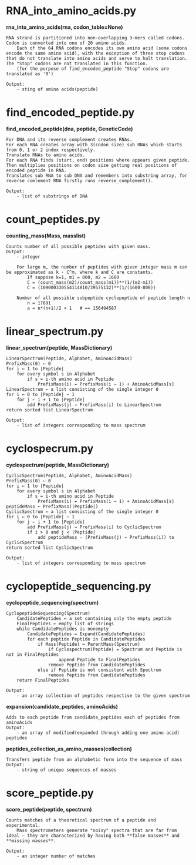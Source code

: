 

# RNA_into_amino_acids.py

**rna_into_amino_acids(rna, codon_table=None)**

    RNA strand is partitioned into non-overlapping 3-mers called codons.
    Codon is converted into one of 20 amino acids.
        Each of the 64 RNA codons encodes its own amino acid (some codons encode the same amino acid), with the exception of three stop codons that do not translate into amino acids and serve to halt translation.
    The "Stop" codons are not translated in this function.
        (for the purpose of find_encoded_peptide "Stop" codons are  translated as '0')
    
    Output:
        - sting of amino acids(peptide)


# find_encoded_peptide.py

**find_encoded_peptide(dna, peptide, GeneticCode)**

    For DNA and its reverse complement creates RNAs.
    For each RNA creates array with 3(codon size) sub RNAs which starts from 0, 1 or 2 index respectively.
    Translate RNAs to amino acids.
    For each RNA finds (start, end) positions where appears given peptide.
    Then multiplies positions on codon size getting real positions of encoded peptide in RNA.
    Translates sub RNA to sub DNA and remembers into substring array, for reverse comlement RNA firstly runs reverse_complement().
    
    Output:
        - list of substrings of DNA 


# count_peptides.py

**counting_mass(Mass, masslist)**

    Counts number of all possible peptides with given mass.               
    Output:
        - integer
        
        For large m, the number of peptides with given integer mass m can be approximated as k · C^m, where k and C are constants.
            If suppose k=1, m1 = 800, m2 = 1600
            C = (count_mass(m2)/count_mass(m1))**(1/(m2-m1))
            C = (109000330554114810/39575132)**(1/(1600-800)) 
               
        Number of all possible subpeptide cyclopeptide of peptide length n
            n = 17691   
            a = n*(n+1)/2 + 1   # == 156494587
    
    
# linear_spectrum.py

**linear_spectrum(peptide, MassDictionary)**

    LinearSpectrum(Peptide, Alphabet, AminoAcidMass)
    PrefixMass(0) ← 0
    for i ← 1 to |Peptide|
        for every symbol s in Alphabet
            if s = i-th amino acid in Peptide
                PrefixMass(i) ← PrefixMass(i − 1) + AminoAcidMass[s]
    LinearSpectrum ← a list consisting of the single integer 0
    for i ← 0 to |Peptide| − 1
        for j ← i + 1 to |Peptide|
            add PrefixMass(j) − PrefixMass(i) to LinearSpectrum
    return sorted list LinearSpectrum
    
    Output:
        - list of integers corresponding to mass spectrum


# cyclospecrum.py

**cyclospectrum(peptide, MassDictionary)**

    CyclicSpectrum(Peptide, Alphabet, AminoAcidMass)
    PrefixMass(0) ← 0
    for i ← 1 to |Peptide|
        for every symbol s in Alphabet
            if s = i-th amino acid in Peptide
                PrefixMass(i) ← PrefixMass(i − 1) + AminoAcidMass﻿[s]
    peptideMass ← PrefixMass(|Peptide|)
    CyclicSpectrum ← a list consisting of the single integer 0
    for i ← 0 to |Peptide| − 1
        for j ← i + 1 to |Peptide|
            add PrefixMass(j) − PrefixMass(i) to CyclicSpectrum
            if i > 0 and j < |Peptide|
                add peptideMass - (PrefixMass(j) − PrefixMass(i)) to CyclicSpectrum
    return sorted list CyclicSpectrum
    
    Output:
        - list of integers corresponding to mass spectrum


# cyclopeptide_sequencing.py

**cyclopeptide_sequencing(spectrum)**

    CyclopeptideSequencing(Spectrum)
        CandidatePeptides ← a set containing only the empty peptide
        FinalPeptides ← empty list of strings
        while CandidatePeptides is nonempty
            CandidatePeptides ← Expand(CandidatePeptides)
            for each peptide Peptide in CandidatePeptides
                if Mass(Peptide) = ParentMass(Spectrum)
                    if Cyclospectrum(Peptide) = Spectrum and Peptide is not in ﻿FinalPeptides
                        append Peptide to FinalPeptides
                    remove Peptide from CandidatePeptides
                else if Peptide is not consistent with Spectrum
                    remove Peptide from CandidatePeptides
        return FinalPeptides
        
    Output:
        - an array collection of peptides respective to the given spectrum
        
**expansion(candidate_peptides, aminoAcids)**

    Adds to each peptide from candidate_peptides each of peptides from aminoAcids
    Output:
        - an array of modified(expanded through adding one amino acid) peptides


**peptides_collection_as_amino_masses(collection)**

    Transfers peptide from an alphabetic form into the sequence of mass
    Output:
        - string of unique sequences of masses
        

# score_peptide.py   

**score_peptide(peptide, spectrum)**

    Counts matches of a theoretical spectrum of a peptide and experimental.
        Mass spectrometers generate "noisy" spectra that are far from ideal — they are characterized by having both **false masses** and **missing masses**.

    Output:
        - an integer number of matches
